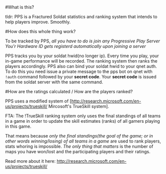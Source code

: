 #What is this?

tldr:
PPS is a Fractured Soldat statistics and ranking system that intends to help players improve. Smoothly.

#How does this whole thing work?

To be tracked by PPS, *all you have to do is join any Progressive Play Server*
*You'r Hardware ID gets registerd automatically upon joining a server*

PPS tracks you by your soldat hwid(no longer ip). 
Every time you play, your in-game performance will be recorded. The ranking system then ranks the players accordingly.
PPS also can bind your soldat hwid to your qnet auth. To do this you need issue a private message to the pps bot on qnet 
with `!auth` command followed by your **secret code**. Your **secret code** is issued from the soldat server with the same command.

#How are the ratings calculated / How are the players ranked? 

PPS uses a modified system of [http://research.microsoft.com/en-us/projects/trueskill/ Mircosoft's TrueSkill system].

FTA:
The !TrueSkill ranking system only uses the final standings of all teams in a game in order to update the skill estimates (ranks) of all gamers playing in this game.

That means because *only the final standings(the goal of the game; or in other words winning/losing) of all teams in a game* are used to rank players, stats whoring is impossible. *The only thing that matters* is the number of maps you have won/lost and the participating players and their ratings.

Read more about it here:
http://research.microsoft.com/en-us/projects/trueskill/

